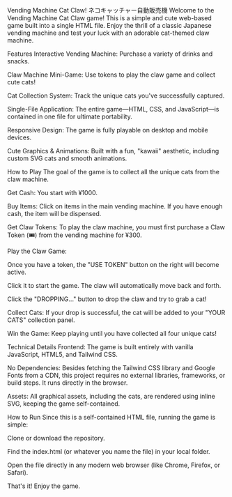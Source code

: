 Vending Machine Cat Claw! ネコキャッチャー自動販売機
Welcome to the Vending Machine Cat Claw game! This is a simple and cute web-based game built into a single HTML file. Enjoy the thrill of a classic Japanese vending machine and test your luck with an adorable cat-themed claw machine.

Features
Interactive Vending Machine: Purchase a variety of drinks and snacks.

Claw Machine Mini-Game: Use tokens to play the claw game and collect cute cats!

Cat Collection System: Track the unique cats you've successfully captured.

Single-File Application: The entire game—HTML, CSS, and JavaScript—is contained in one file for ultimate portability.

Responsive Design: The game is fully playable on desktop and mobile devices.

Cute Graphics & Animations: Built with a fun, "kawaii" aesthetic, including custom SVG cats and smooth animations.

How to Play
The goal of the game is to collect all the unique cats from the claw machine.

Get Cash: You start with ¥1000.

Buy Items: Click on items in the main vending machine. If you have enough cash, the item will be dispensed.

Get Claw Tokens: To play the claw machine, you must first purchase a Claw Token (🎟️) from the vending machine for ¥300.

Play the Claw Game:

Once you have a token, the "USE TOKEN" button on the right will become active.

Click it to start the game. The claw will automatically move back and forth.

Click the "DROPPING..." button to drop the claw and try to grab a cat!

Collect Cats: If your drop is successful, the cat will be added to your "YOUR CATS" collection panel.

Win the Game: Keep playing until you have collected all four unique cats!

Technical Details
Frontend: The game is built entirely with vanilla JavaScript, HTML5, and Tailwind CSS.

No Dependencies: Besides fetching the Tailwind CSS library and Google Fonts from a CDN, this project requires no external libraries, frameworks, or build steps. It runs directly in the browser.

Assets: All graphical assets, including the cats, are rendered using inline SVG, keeping the game self-contained.

How to Run
Since this is a self-contained HTML file, running the game is simple:

Clone or download the repository.

Find the index.html (or whatever you name the file) in your local folder.

Open the file directly in any modern web browser (like Chrome, Firefox, or Safari).

That's it! Enjoy the game.
